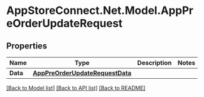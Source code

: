 # AppStoreConnect.Net.Model.AppPreOrderUpdateRequest

## Properties

Name | Type | Description | Notes
------------ | ------------- | ------------- | -------------
**Data** | [**AppPreOrderUpdateRequestData**](AppPreOrderUpdateRequestData.md) |  | 

[[Back to Model list]](../README.md#documentation-for-models) [[Back to API list]](../README.md#documentation-for-api-endpoints) [[Back to README]](../README.md)

